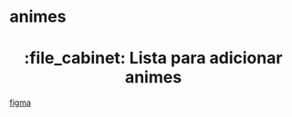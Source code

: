 # animes

<h1 align="center">:file_cabinet: Lista para adicionar animes </h1>

<a href="https://www.figma.com/file/xDhHnrHflWYdyfyPQgneYT/Untitled?type=design&t=voOt0upVWoIICiSG-6">figma</a>

